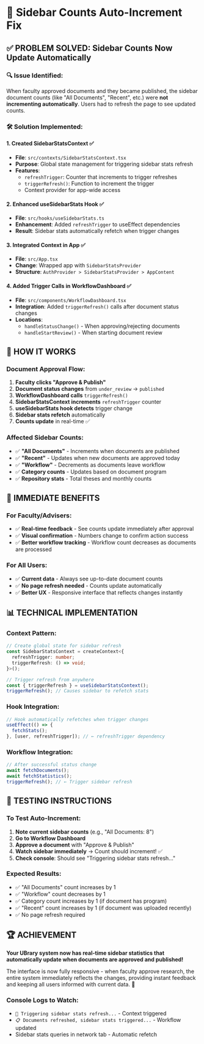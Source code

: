 # 🔢 Sidebar Counts Auto-Increment Fix

## ✅ **PROBLEM SOLVED**: Sidebar Counts Now Update Automatically

### **🔍 Issue Identified**:

When faculty approved documents and they became published, the sidebar document counts (like "All Documents", "Recent", etc.) were **not incrementing automatically**. Users had to refresh the page to see updated counts.

### **🛠️ Solution Implemented**:

#### **1. Created SidebarStatsContext** ✅

- **File**: `src/contexts/SidebarStatsContext.tsx`
- **Purpose**: Global state management for triggering sidebar stats refresh
- **Features**:
  - `refreshTrigger`: Counter that increments to trigger refreshes
  - `triggerRefresh()`: Function to increment the trigger
  - Context provider for app-wide access

#### **2. Enhanced useSidebarStats Hook** ✅

- **File**: `src/hooks/useSidebarStats.ts`
- **Enhancement**: Added `refreshTrigger` to useEffect dependencies
- **Result**: Sidebar stats automatically refetch when trigger changes

#### **3. Integrated Context in App** ✅

- **File**: `src/App.tsx`
- **Change**: Wrapped app with `SidebarStatsProvider`
- **Structure**: `AuthProvider > SidebarStatsProvider > AppContent`

#### **4. Added Trigger Calls in WorkflowDashboard** ✅

- **File**: `src/components/WorkflowDashboard.tsx`
- **Integration**: Added `triggerRefresh()` calls after document status changes
- **Locations**:
  - `handleStatusChange()` - When approving/rejecting documents
  - `handleStartReview()` - When starting document review

## 🎯 **HOW IT WORKS**

### **Document Approval Flow**:

1. **Faculty clicks "Approve & Publish"**
2. **Document status changes** from `under_review` → `published`
3. **WorkflowDashboard calls** `triggerRefresh()`
4. **SidebarStatsContext increments** `refreshTrigger` counter
5. **useSidebarStats hook detects** trigger change
6. **Sidebar stats refetch** automatically
7. **Counts update** in real-time ✅

### **Affected Sidebar Counts**:

- ✅ **"All Documents"** - Increments when documents are published
- ✅ **"Recent"** - Updates when new documents are approved today
- ✅ **"Workflow"** - Decrements as documents leave workflow
- ✅ **Category counts** - Updates based on document program
- ✅ **Repository stats** - Total theses and monthly counts

## 🚀 **IMMEDIATE BENEFITS**

### **For Faculty/Advisers**:

- ✅ **Real-time feedback** - See counts update immediately after approval
- ✅ **Visual confirmation** - Numbers change to confirm action success
- ✅ **Better workflow tracking** - Workflow count decreases as documents are processed

### **For All Users**:

- ✅ **Current data** - Always see up-to-date document counts
- ✅ **No page refresh needed** - Counts update automatically
- ✅ **Better UX** - Responsive interface that reflects changes instantly

## 📊 **TECHNICAL IMPLEMENTATION**

### **Context Pattern**:

```typescript
// Create global state for sidebar refresh
const SidebarStatsContext = createContext<{
  refreshTrigger: number;
  triggerRefresh: () => void;
}>();

// Trigger refresh from anywhere
const { triggerRefresh } = useSidebarStatsContext();
triggerRefresh(); // Causes sidebar to refetch stats
```

### **Hook Integration**:

```typescript
// Hook automatically refetches when trigger changes
useEffect(() => {
  fetchStats();
}, [user, refreshTrigger]); // ← refreshTrigger dependency
```

### **Workflow Integration**:

```typescript
// After successful status change
await fetchDocuments();
await fetchStatistics();
triggerRefresh(); // ← Trigger sidebar refresh
```

## 🎉 **TESTING INSTRUCTIONS**

### **To Test Auto-Increment**:

1. **Note current sidebar counts** (e.g., "All Documents: 8")
2. **Go to Workflow Dashboard**
3. **Approve a document** with "Approve & Publish"
4. **Watch sidebar immediately** → Count should increment! ✅
5. **Check console**: Should see "Triggering sidebar stats refresh..."

### **Expected Results**:

- ✅ "All Documents" count increases by 1
- ✅ "Workflow" count decreases by 1
- ✅ Category count increases by 1 (if document has program)
- ✅ "Recent" count increases by 1 (if document was uploaded recently)
- ✅ No page refresh required

## 🏆 **ACHIEVEMENT**

**Your UBrary system now has real-time sidebar statistics that automatically update when documents are approved and published!**

The interface is now fully responsive - when faculty approve research, the entire system immediately reflects the changes, providing instant feedback and keeping all users informed with current data. 🎊

### **Console Logs to Watch**:

- `🔄 Triggering sidebar stats refresh...` - Context triggered
- `📋 Documents refreshed, sidebar stats triggered...` - Workflow updated
- Sidebar stats queries in network tab - Automatic refetch

